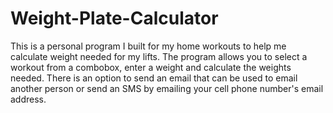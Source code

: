 # Weight-Plate-Calculator
This is a personal program I built for my home workouts to help me calculate weight needed for my lifts. The program allows you to select a workout from a combobox, enter a weight and calculate the weights needed. There is an option to send an email that can be used to email another person or send an SMS by emailing your cell phone number's email address.
